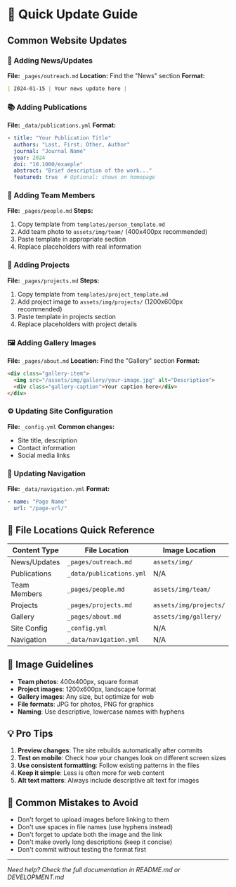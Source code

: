 # 📝 Quick Update Guide

## Common Website Updates

### 📰 Adding News/Updates
**File:** `_pages/outreach.md`
**Location:** Find the "News" section
**Format:**
```markdown
| 2024-01-15 | Your news update here |
```

### 📚 Adding Publications
**File:** `_data/publications.yml`
**Format:**
```yaml
- title: "Your Publication Title"
  authors: "Last, First; Other, Author"
  journal: "Journal Name"
  year: 2024
  doi: "10.1000/example"
  abstract: "Brief description of the work..."
  featured: true  # Optional: shows on homepage
```

### 👥 Adding Team Members
**File:** `_pages/people.md`
**Steps:**
1. Copy template from `templates/person_template.md`
2. Add team photo to `assets/img/team/` (400x400px recommended)
3. Paste template in appropriate section
4. Replace placeholders with real information

### 🔬 Adding Projects
**File:** `_pages/projects.md`
**Steps:**
1. Copy template from `templates/project_template.md`
2. Add project image to `assets/img/projects/` (1200x600px recommended)
3. Paste template in projects section
4. Replace placeholders with project details

### 🖼️ Adding Gallery Images
**File:** `_pages/about.md`
**Location:** Find the "Gallery" section
**Format:**
```markdown
<div class="gallery-item">
  <img src="/assets/img/gallery/your-image.jpg" alt="Description">
  <div class="gallery-caption">Your caption here</div>
</div>
```

### ⚙️ Updating Site Configuration
**File:** `_config.yml`
**Common changes:**
- Site title, description
- Contact information
- Social media links

### 🧭 Updating Navigation
**File:** `_data/navigation.yml`
**Format:**
```yaml
- name: "Page Name"
  url: "/page-url/"
```

## 📁 File Locations Quick Reference

| Content Type | File Location | Image Location |
|--------------|---------------|----------------|
| News/Updates | `_pages/outreach.md` | `assets/img/` |
| Publications | `_data/publications.yml` | N/A |
| Team Members | `_pages/people.md` | `assets/img/team/` |
| Projects | `_pages/projects.md` | `assets/img/projects/` |
| Gallery | `_pages/about.md` | `assets/img/gallery/` |
| Site Config | `_config.yml` | N/A |
| Navigation | `_data/navigation.yml` | N/A |

## 🎨 Image Guidelines

- **Team photos**: 400x400px, square format
- **Project images**: 1200x600px, landscape format
- **Gallery images**: Any size, but optimize for web
- **File formats**: JPG for photos, PNG for graphics
- **Naming**: Use descriptive, lowercase names with hyphens

## 💡 Pro Tips

1. **Preview changes**: The site rebuilds automatically after commits
2. **Test on mobile**: Check how your changes look on different screen sizes
3. **Use consistent formatting**: Follow existing patterns in the files
4. **Keep it simple**: Less is often more for web content
5. **Alt text matters**: Always include descriptive alt text for images

## 🚨 Common Mistakes to Avoid

- Don't forget to upload images before linking to them
- Don't use spaces in file names (use hyphens instead)
- Don't forget to update both the image and the link
- Don't make overly long descriptions (keep it concise)
- Don't commit without testing the format first

---

*Need help? Check the full documentation in README.md or DEVELOPMENT.md*
